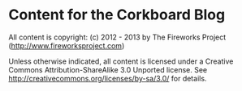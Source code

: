 Content for the Corkboard Blog
==============================

All content is copyright: (c) 2012 - 2013 by The Fireworks Project (http://www.fireworksproject.com)

Unless otherwise indicated, all content is licensed under a Creative Commons
Attribution-ShareAlike 3.0 Unported license. See
http://creativecommons.org/licenses/by-sa/3.0/ for details.
